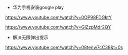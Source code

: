 

- 华为手机安装google play

https://www.youtube.com/watch?v=0OP98FDGktY


https://www.youtube.com/watch?v=GlZzpMdr2QY

- 解决无限弹出提示

https://www.youtube.com/watch?v=08tenw7cC38&t=0s